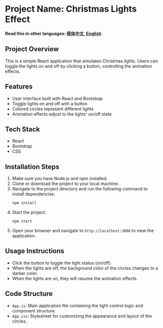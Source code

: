 # Project Name: Christmas Lights Effect

**Read this in other languages: [简体中文](README_zh.md), [English](README.md)**

## Project Overview

This is a simple React application that simulates Christmas lights. Users can toggle the lights on and off by clicking a button, controlling the animation effects.

## Features

- User interface built with React and Bootstrap
- Toggle lights on and off with a button
- Colored circles represent different lights
- Animation effects adjust to the lights' on/off state

## Tech Stack

- React
- Bootstrap
- CSS

## Installation Steps

1. Make sure you have Node.js and npm installed.
2. Clone or download the project to your local machine.
3. Navigate to the project directory and run the following command to install dependencies:
   ```bash
   npm install
   ```
4. Start the project:
   ```bash
   npm start
   ```
5. Open your browser and navigate to `http://localhost:3000` to view the application.

## Usage Instructions

- Click the button to toggle the light status (on/off).
- When the lights are off, the background color of the circles changes to a darker color.
- When the lights are on, they will resume the animation effects.

## Code Structure

- `App.js`: Main application file containing the light control logic and component structure.
- `App.css`: Stylesheet for customizing the appearance and layout of the circles.
